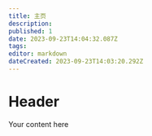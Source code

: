 ```yaml
---
title: 主页
description: 
published: 1
date: 2023-09-23T14:04:32.087Z
tags: 
editor: markdown
dateCreated: 2023-09-23T14:03:20.292Z
---
```


# Header
Your content here